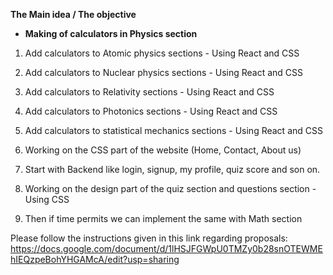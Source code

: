 **The Main idea / The objective**

- **Making of calculators in Physics section**

1. Add calculators to Atomic physics sections - Using React and CSS

2. Add calculators to Nuclear physics sections - Using React and CSS

3. Add calculators to Relativity sections - Using React and CSS

4. Add calculators to Photonics sections - Using React and CSS

5. Add calculators to statistical mechanics sections - Using React and CSS

6. Working on the CSS part of the website (Home, Contact, About us)

7. Start with Backend like login, signup, my profile, quiz score and son on.

8. Working on the design part of the quiz section and questions section - Using CSS

9. Then if time permits we can implement the same with Math section

Please follow the instructions given in this link regarding proposals: https://docs.google.com/document/d/1lHSJFGWpU0TMZy0b28snOTEWMEhIEQzpeBohYHGAMcA/edit?usp=sharing
